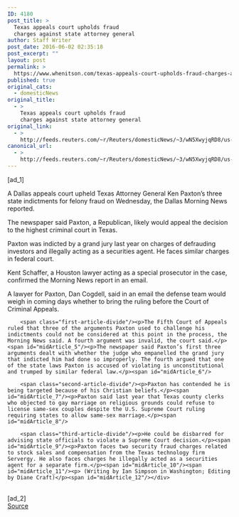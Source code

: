 ```yaml
---
ID: 4180
post_title: >
  Texas appeals court upholds fraud
  charges against state attorney general
author: Staff Writer
post_date: 2016-06-02 02:35:18
post_excerpt: ""
layout: post
permalink: >
  https://www.whenitson.com/texas-appeals-court-upholds-fraud-charges-against-state-attorney-general/
published: true
original_cats:
  - domesticNews
original_title:
  - >
    Texas appeals court upholds fraud
    charges against state attorney general
original_link:
  - >
    http://feeds.reuters.com/~r/Reuters/domesticNews/~3/wN5XwyjqRD8/us-texas-paxton-idUSKCN0YO05U
canonical_url:
  - >
    http://feeds.reuters.com/~r/Reuters/domesticNews/~3/wN5XwyjqRD8/us-texas-paxton-idUSKCN0YO05U
---
```

 [ad_1]
<br><div id="articleText">
<span id="midArticle_start"/>

<span class="focusParagraph" readability="4"><p><span class="articleLocatio&lt;/span&gt;n">A Dallas appeals court upheld Texas Attorney General Ken Paxton’s three state indictments for felony fraud on Wednesday, the Dallas Morning News reported.</span></p></span><span id="midArticle_0"/><p>The newspaper said Paxton, a Republican, likely would appeal the decision to the highest criminal court in Texas.</p><span id="midArticle_1"/><p>Paxton was indicted by a grand jury last year on charges of  defrauding investors and illegally acting as a securities agent. He faces similar charges in federal court.</p><span id="midArticle_2"/><p>Kent Schaffer, a Houston lawyer acting as a special prosecutor in the case, confirmed the Morning News report in an email.</p><span id="midArticle_3"/><p>A lawyer for Paxton, Dan Cogdell, said in an email the defense team would weigh in coming days whether to bring the ruling before the Court of Criminal Appeals.</p><span id="midArticle_4"/>
        
        <span class="first-article-divide"/><p>The Fifth Court of Appeals ruled that three of the arguments Paxton used to challenge his indictments could not be considered at this point in the process, the Morning News said. A fourth argument was invalid, the court said.</p><span id="midArticle_5"/><p>The newspaper said Paxton’s first three arguments dealt with whether the judge who empanelled the grand jury that indicted him had done so improperly. The fourth argued that one of the state laws Paxton is accused of violating is unconstitutional and trumped by similar federal law.</p><span id="midArticle_6"/>
        
        <span class="second-article-divide"/><p>Paxton has contended he is being targeted because of his Christian beliefs.</p><span id="midArticle_7"/><p>Paxton said last year that Texas county clerks who objected to gay marriage on religious grounds could refuse to license same-sex couples despite the U.S. Supreme Court ruling requiring states to allow same-sex marriage.</p><span id="midArticle_8"/>
        
        <span class="third-article-divide"/><p>He could be disbarred for advising state officials to violate a Supreme Court decision.</p><span id="midArticle_9"/><p>Paxton faces two security fraud charges related to stock sales and compensation from the Texas technology firm Servergy. He also faces charges he illegally acted as a securities agent for a separate firm.</p><span id="midArticle_10"/><span id="midArticle_11"/><p> (Writing by Ian Simpson in Washington; Editing by Diane Craft)</p><span id="midArticle_12"/></div>
<br>[ad_2]
<br><a href="http://feeds.reuters.com/~r/Reuters/domesticNews/~3/wN5XwyjqRD8/us-texas-paxton-idUSKCN0YO05U">Source </a>